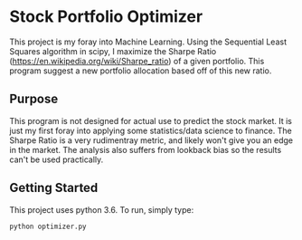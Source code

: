 # Stock Portfolio Optimizer

This project is my foray into Machine Learning. Using the Sequential Least Squares algorithm in scipy, I maximize the Sharpe Ratio (https://en.wikipedia.org/wiki/Sharpe_ratio) of a given portfolio. This program suggest a new portfolio allocation based off of this new ratio.

## Purpose
This program is not designed for actual use to predict the stock market. It is just my first foray into applying some statistics/data science to finance. The Sharpe Ratio is a very rudimentray metric, and likely won't give you an edge in the market. The analysis also suffers from lookback bias so the results can't be used practically.

## Getting Started

This project uses python 3.6.
To run, simply type: 
```
python optimizer.py
```
